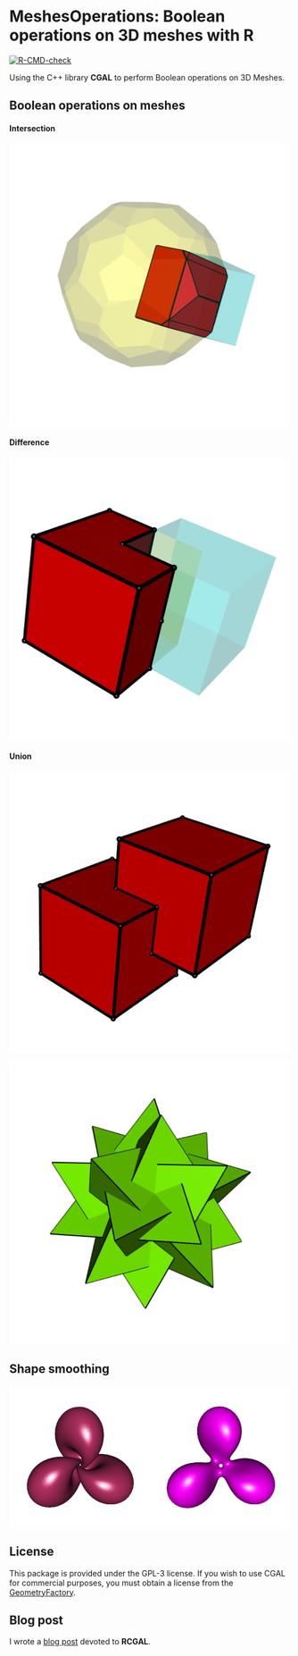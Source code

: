 # MeshesOperations: Boolean operations on 3D meshes with R

<!-- badges: start -->
[![R-CMD-check](https://github.com/stla/MeshesOperations/workflows/R-CMD-check/badge.svg)](https://github.com/stla/MeshesOperations/actions)
<!-- badges: end -->

Using the C++ library **CGAL** to perform Boolean operations on 3D Meshes.


## Boolean operations on meshes

#### Intersection

![](https://raw.githubusercontent.com/stla/MeshesOperations/main/inst/screenshots/Intersection.png)

#### Difference

![](https://raw.githubusercontent.com/stla/MeshesOperations/main/inst/screenshots/Difference.png)

#### Union

![](https://raw.githubusercontent.com/stla/MeshesOperations/main/inst/screenshots/Union.png)

![](https://raw.githubusercontent.com/stla/MeshesOperations/main/inst/screenshots/tetrahedraCompound.gif)


## Shape smoothing

![](https://raw.githubusercontent.com/stla/MeshesOperations/main/inst/screenshots/HopfTorusSmoothed.gif)


## License

This package is provided under the GPL-3 license. If you wish to use CGAL for 
commercial purposes, you must obtain a license from the 
[GeometryFactory](https://geometryfactory.com).



## Blog post

I wrote a [blog post](https://laustep.github.io/stlahblog/posts/SurfaceReconstruction.html) devoted to **RCGAL**.
